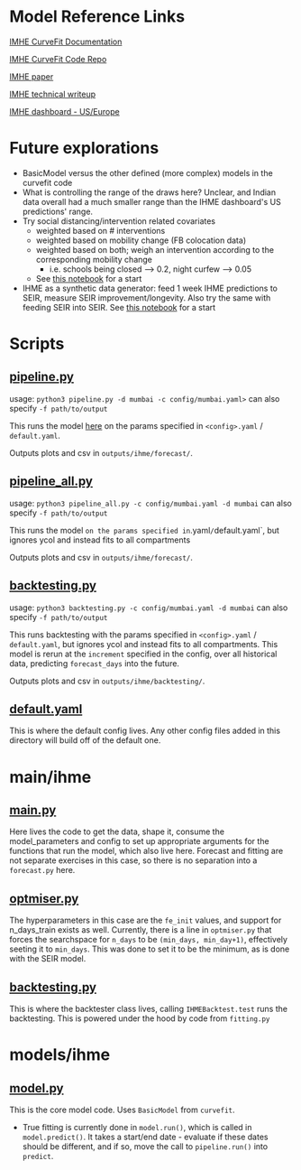 # Model Reference Links

[IMHE CurveFit Documentation](https://ihmeuw-msca.github.io/CurveFit/)

[IMHE CurveFit Code Repo](https://github.com/ihmeuw-msca/CurveFit)

[IMHE paper](https://www.medrxiv.org/content/10.1101/2020.03.27.20043752v1.full.pdf)

[IMHE technical writeup](http://www.healthdata.org/sites/default/files/files/Projects/COVID/RA_COVID-forecasting-USA-EEA_042120.pdf)

[IMHE dashboard - US/Europe](https://covid19.healthdata.org/united-states-of-america)

# Future explorations
- BasicModel versus the other defined (more complex) models in the curvefit code
- What is controlling the range of the draws here? Unclear, and Indian data overall had a much smaller range than the IHME dashboard's US predictions' range.
- Try social distancing/intervention related covariates
  - weighted based on # interventions
  - weighted based on mobility change (FB colocation data)
  - weighted based on both; weigh an intervention according to the corresponding mobility change
    - i.e. schools being closed --> 0.2, night curfew --> 0.05
  - See [this notebook](../notebooks/ihme/mobility.ipynb) for a start
- IHME as a synthetic data generator: feed 1 week IHME predictions to SEIR, measure SEIR improvement/longevity. Also try the same with feeding SEIR into SEIR. See [this notebook](../notebooks/ihme/synth.ipynb) for a start

# Scripts

## [pipeline.py](../scripts/ihme/pipeline.py)

usage: `python3 pipeline.py -d mumbai -c config/mumbai.yaml>`
can also specify `-f path/to/output`

This runs the model [here](../models/ihme/model.py) on the params specified in `<config>.yaml` / `default.yaml`.

Outputs plots and csv in `outputs/ihme/forecast/`.

## [pipeline_all.py](../scripts/ihme/pipeline_all.py)

usage: `python3 pipeline_all.py -c config/mumbai.yaml -d mumbai`
can also specify `-f path/to/output`

This runs the model ` on the params specified in `<config>.yaml` / `default.yaml`, but ignores ycol and instead fits to all compartments

Outputs plots and csv in `outputs/ihme/forecast/`.

## [backtesting.py](../scripts/ihme/backtesting.py)

usage: `python3 backtesting.py -c config/mumbai.yaml -d mumbai`
can also specify `-f path/to/output`

This runs backtesting with the params specified in `<config>.yaml` / `default.yaml`, but ignores ycol and instead fits to all compartments. This model is rerun at the `increment` specified in the config, over all historical data, predicting `forecast_days` into the future.

Outputs plots and csv in `outputs/ihme/backtesting/`.

## [default.yaml](../scripts/ihme/config/default.yaml)

This is where the default config lives. Any other config files added in this directory will build off of the default one.

# main/ihme
## [main.py](../main/ihme/main.py)
Here lives the code to get the data, shape it, consume the model_parameters and config to set up appropriate arguments for the functions that run the model, which also live here.
Forecast and fitting are not separate exercises in this case, so there is no separation into a `forecast.py` here.

## [optmiser.py](../main/ihme/optmiser.py)
The hyperparameters in this case are the `fe_init` values, and support for n_days_train exists as well. Currently, there is a line in `optmiser.py` that forces the searchspace for `n_days` to be `(min_days, min_day+1)`, effectively seeting it to `min_days`. This was done to set it to be the minimum, as is done with the SEIR model.

## [backtesting.py](../main/ihme/backtesting.py)
This is where the backtester class lives, calling `IHMEBacktest.test` runs the backtesting.
This is powered under the hood by code from `fitting.py`

# models/ihme

## [model.py](../models/ihme/model.py)
This is the core model code. Uses `BasicModel` from `curvefit`.
- True fitting is currently done in `model.run()`, which is called in `model.predict()`. It takes a start/end date - evaluate if these dates should be different, and if so, move the call to `pipeline.run()` into `predict`.